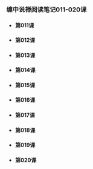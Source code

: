 ### 缠中说禅阅读笔记011-020课

* #### 第011课
* #### 第012课
* #### 第013课
* #### 第014课
* #### 第015课
* #### 第016课
* #### 第017课
* #### 第018课
* #### 第019课
* #### 第020课



